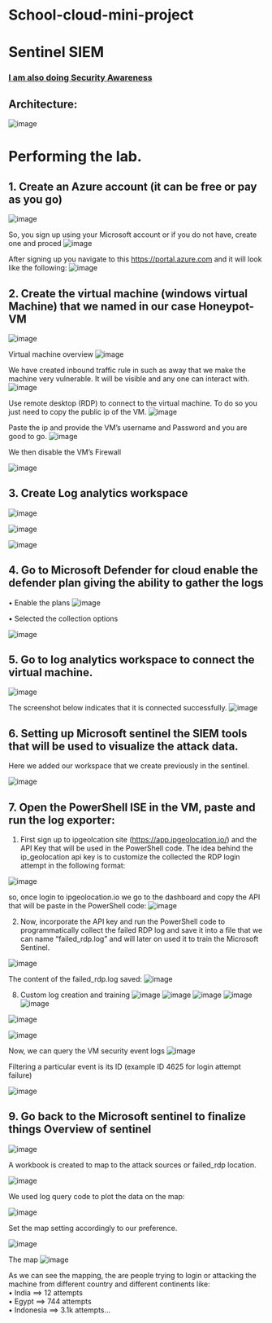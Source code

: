 # School-cloud-mini-project

# Sentinel SIEM

 ### [I am also doing Security Awareness](https://www.facebook.com/profile.php?id=100086563703368&mibextid=ZbWKwL)

<h2>Architecture:</h2>

![image](https://github.com/CyberWorld-kam/School-cloud-mini-project/assets/157485250/81f28326-239c-434f-8fcb-dccfbf313cdb)
 

<h1>Performing the lab.</h1>
<h2>1.	Create an Azure account (it can be free or pay as you go)</h2>

 ![image](https://github.com/CyberWorld-kam/School-cloud-mini-project/assets/157485250/fa36d5ab-48d0-48be-b3a3-c154a3b8e905)

So, you sign up using your Microsoft account or if you do not have, create one and proced
 ![image](https://github.com/CyberWorld-kam/School-cloud-mini-project/assets/157485250/81268f44-6e41-4859-9797-baadbea8d4aa)

After signing up you navigate to this https://portal.azure.com and it will look like the following:
![image](https://github.com/CyberWorld-kam/School-cloud-mini-project/assets/157485250/6e5e714a-5360-4a8f-a012-4612efdb9903)


<h2>2.	Create the virtual machine (windows virtual Machine) that we named in our case Honeypot-VM</h2>

 ![image](https://github.com/CyberWorld-kam/School-cloud-mini-project/assets/157485250/9ed48b5b-74c7-481b-8816-6051dd50695b)

Virtual machine overview
![image](https://github.com/CyberWorld-kam/School-cloud-mini-project/assets/157485250/7493499f-9d4b-4e4b-9730-0096c2b5daae)


We have created inbound traffic rule in such as away that we make the machine very vulnerable. It will be visible and any one can interact with.
![image](https://github.com/CyberWorld-kam/School-cloud-mini-project/assets/157485250/588f4f65-bba9-4a92-a7e5-8a29467f6efe)
 

Use remote desktop (RDP) to connect to the virtual machine. To do so you just need to copy the public ip of the VM.
![image](https://github.com/CyberWorld-kam/School-cloud-mini-project/assets/157485250/18791348-eb44-4c10-877d-46055005d020)

 
Paste the ip and provide the VM’s username and Password and you are good to go.
 ![image](https://github.com/CyberWorld-kam/School-cloud-mini-project/assets/157485250/9acc3d25-6c37-4b6a-9770-8fca0c10c1ed)


We then disable the VM’s Firewall

 ![image](https://github.com/CyberWorld-kam/School-cloud-mini-project/assets/157485250/100c2fc8-f88f-4d4d-af84-44771e65fe1b)


<h2>3.	Create Log analytics workspace</h2>

![image](https://github.com/CyberWorld-kam/School-cloud-mini-project/assets/157485250/84dba91a-c309-402e-bb4e-ce0081b35cf4)


![image](https://github.com/CyberWorld-kam/School-cloud-mini-project/assets/157485250/c89fd770-2c49-423b-9e1f-d723104613e8)

 
 ![image](https://github.com/CyberWorld-kam/School-cloud-mini-project/assets/157485250/1defaa98-cdfb-4f31-b8bd-bb496905adb8)

 

<h2>4.	Go to Microsoft Defender for cloud enable the defender plan giving the ability to gather the logs</h2>

•	Enable the plans
 ![image](https://github.com/CyberWorld-kam/School-cloud-mini-project/assets/157485250/c5d85d8d-49b3-4b62-af09-3f8ba4b529b1)

•	Selected the collection options
 
![image](https://github.com/CyberWorld-kam/School-cloud-mini-project/assets/157485250/924e66ad-5152-413e-b8e4-e14bfdbf989d)

 
<h2>5.	Go to log analytics workspace to connect the virtual machine.</h2>
   
 ![image](https://github.com/CyberWorld-kam/School-cloud-mini-project/assets/157485250/b7402f70-0be4-4493-878b-043b9ec31251)

The screenshot below indicates that it is connected successfully.
 ![image](https://github.com/CyberWorld-kam/School-cloud-mini-project/assets/157485250/f7d5728e-6774-40d8-960f-8d1def5e9132)

<h2>6.	Setting up Microsoft sentinel the SIEM tools that will be used to visualize the attack data.</h2>
Here we added our workspace that we create previously in the sentinel. 

![image](https://github.com/CyberWorld-kam/School-cloud-mini-project/assets/157485250/bacce1eb-4c59-4538-902c-93dc3fc4ecb6)


<h2>7.	Open the PowerShell ISE in the VM, paste and run the log exporter:</h2>

1.	First sign up to ipgeolcation site (https://app.ipgeolocation.io/) and the API Key that will be used in the PowerShell code.
The idea behind the ip_geolocation api key is to customize the collected the RDP login attempt in the following format:

 ![image](https://github.com/CyberWorld-kam/School-cloud-mini-project/assets/157485250/4dea8f3e-8e9e-4be4-9ce0-3fbb6c4d4c29)


so, once login to ipgeolocation.io we go to the dashboard and copy the API that will be paste in the PowerShell code:
 ![image](https://github.com/CyberWorld-kam/School-cloud-mini-project/assets/157485250/68807bc3-46ef-4736-899c-dcd1ad44c465)

2. Now, incorporate the API key and run the PowerShell code to programmatically collect the failed RDP log and save it into a file that we can name “failed_rdp.log” and will later on used it to train the Microsoft Sentinel.
 
![image](https://github.com/CyberWorld-kam/School-cloud-mini-project/assets/157485250/2320bad4-e2c0-4854-8f73-909279045264)

The content of the failed_rdp.log saved:
![image](https://github.com/CyberWorld-kam/School-cloud-mini-project/assets/157485250/e27a8bde-0328-4331-a7d3-3ff840650a3c)

 
8.	Custom log creation and training
![image](https://github.com/CyberWorld-kam/School-cloud-mini-project/assets/157485250/3a685ef9-3668-4a82-9b1d-4089fb7a2c23)
![image](https://github.com/CyberWorld-kam/School-cloud-mini-project/assets/157485250/d731a080-058f-4710-8e2a-8b8a201002f5)
![image](https://github.com/CyberWorld-kam/School-cloud-mini-project/assets/157485250/86f22eba-3b6c-4225-8e04-300612acf32a)
![image](https://github.com/CyberWorld-kam/School-cloud-mini-project/assets/157485250/3c19d401-0652-444f-9b09-102e5fa97fef)
![image](https://github.com/CyberWorld-kam/School-cloud-mini-project/assets/157485250/935d75e7-4fce-453b-88dd-89e2ef63836f)
 
![image](https://github.com/CyberWorld-kam/School-cloud-mini-project/assets/157485250/dc4cddcc-abe0-4c1a-829b-23bd24b1bdae)
 
![image](https://github.com/CyberWorld-kam/School-cloud-mini-project/assets/157485250/a18fe1bb-0f9a-4f60-bb6f-82550de43ca2)

 
 
 
 
 

Now, we can query the VM security event logs
![image](https://github.com/CyberWorld-kam/School-cloud-mini-project/assets/157485250/72d6d718-efc5-4f4b-9834-f19c7effd820)
 

Filtering a particular event is its ID (example ID 4625 for login attempt failure)

![image](https://github.com/CyberWorld-kam/School-cloud-mini-project/assets/157485250/e7b749b9-1b8c-4f55-894f-940ac2c80453)


<h2>9.	Go back to the Microsoft sentinel to finalize things
Overview of sentinel</h2> 

 ![image](https://github.com/CyberWorld-kam/School-cloud-mini-project/assets/157485250/e1217107-81dc-4353-b42f-96fcfe0fc03e)

A workbook is created to map to the attack sources or failed_rdp location.

 ![image](https://github.com/CyberWorld-kam/School-cloud-mini-project/assets/157485250/b5664891-5322-4a0e-a603-fd4416115433)

We used log query code to plot the data on the map:

 ![image](https://github.com/CyberWorld-kam/School-cloud-mini-project/assets/157485250/410b5f60-f7ef-4f9e-b278-5d23476a7154)


Set the map setting accordingly to our preference.

 ![image](https://github.com/CyberWorld-kam/School-cloud-mini-project/assets/157485250/5273806a-67a9-493f-ae80-2563a743a9eb)


The map 
 ![image](https://github.com/CyberWorld-kam/School-cloud-mini-project/assets/157485250/d14c0567-7573-4a66-a9fb-71208444c085)


As we can see the mapping, the are people trying to login or attacking the machine from different country and different continents like:<br/>
•	India ==> 12 attempts<br/>
•	Egypt ==> 744 attempts<br/>
•	Indonesia ==> 3.1k attempts…


